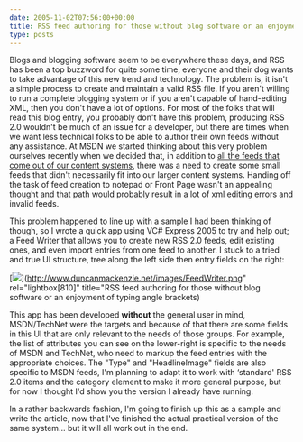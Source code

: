 ```yaml
---
date: 2005-11-02T07:56:00+00:00
title: RSS feed authoring for those without blog software or an enjoyment of typing angle brackets
type: posts
---
```

Blogs and blogging software seem to be everywhere these days, and RSS has been a top buzzword for quite some time, everyone and their dog wants to take advantage of this new trend and technology. The problem is, it isn't a simple process to create and maintain a valid RSS file. If you aren't willing to run a complete blogging system or if you aren't capable of hand-editing XML, then you don't have a lot of options. For most of the folks that will read this blog entry, you probably don't have this problem, producing RSS 2.0 wouldn't be much of an issue for a developer, but there are times when we want less technical folks to be able to author their own feeds without any assistance. At MSDN we started thinking about this very problem ourselves recently when we decided that, in addition to [all the feeds that come out of our content systems](http://msdn.microsoft.com/aboutmsdn/rss), there was a need to create some small feeds that didn't necessarily fit into our larger content systems. Handing off the task of feed creation to notepad or Front Page wasn't an appealing thought and that path would probably result in a lot of xml editing errors and invalid feeds.

This problem happened to line up with a sample I had been thinking of though, so I wrote a quick app using VC# Express 2005 to try and help out; a Feed Writer that allows you to create new RSS 2.0 feeds, edit existing ones, and even import entries from one feed to another. I stuck to a tried and true UI structure, tree along the left side then entry fields on the right:

[<img src="http://www.duncanmackenzie.net/images/FeedWriter_small.png" border="0" />](http://www.duncanmackenzie.net/images/FeedWriter.png" rel="lightbox[810]" title="RSS feed authoring for those without blog software or an enjoyment of typing angle brackets)

This app has been developed **without** the general user in mind, MSDN/TechNet were the targets and because of that there are some fields in this UI that are only relevant to the needs of those groups. For example, the list of attributes you can see on the lower-right is specific to the needs of MSDN and TechNet, who need to markup the feed entries with the appropriate choices. The "Type" and "HeadlineImage" fields are also specific to MSDN feeds, I'm planning to adapt it to work with &#8216;standard' RSS 2.0 items and the category element to make it more general purpose, but for now I thought I'd show you the version I already have running.

In a rather backwards fashion, I'm going to finish up this as a sample and write the article, now that I've finished the actual practical version of the same system... but it will all work out in the end.
